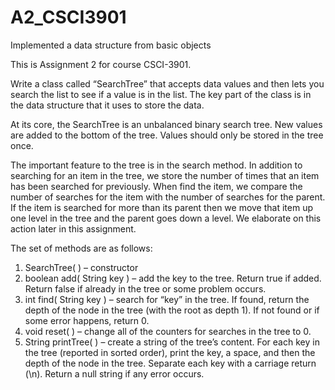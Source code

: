 # A2_CSCI3901
Implemented a data structure from basic objects

This is Assignment 2 for course CSCI-3901.

Write a class called “SearchTree” that accepts data values and then lets you search the list to
see if a value is in the list. The key part of the class is in the data structure that it uses to store
the data.

At its core, the SearchTree is an unbalanced binary search tree. New values are added to the
bottom of the tree. Values should only be stored in the tree once.

The important feature to the tree is in the search method. In addition to searching for an item
in the tree, we store the number of times that an item has been searched for previously. When
find the item, we compare the number of searches for the item with the number of searches
for the parent. If the item is searched for more than its parent then we move that item up one
level in the tree and the parent goes down a level. We elaborate on this action later in this
assignment.

The set of methods are as follows:
1. SearchTree( ) – constructor
2. boolean add( String key ) – add the key to the tree. Return true if added. Return false if
   already in the tree or some problem occurs.
3. int find( String key ) – search for “key” in the tree. If found, return the depth of the
   node in the tree (with the root as depth 1). If not found or if some error happens,
   return 0.
4. void reset( ) – change all of the counters for searches in the tree to 0.
5. String printTree( ) – create a string of the tree’s content. For each key in the tree
   (reported in sorted order), print the key, a space, and then the depth of the node in the
   tree. Separate each key with a carriage return (\n). Return a null string if any error
   occurs.